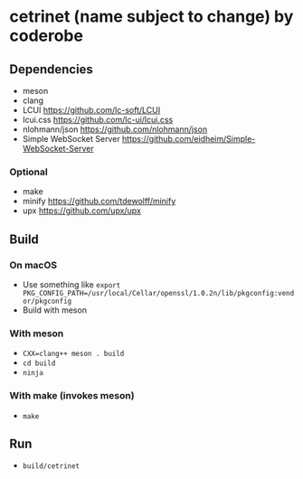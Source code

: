 # cetrinet (name subject to change) by coderobe

## Dependencies
- meson
- clang
- LCUI https://github.com/lc-soft/LCUI
- lcui.css https://github.com/lc-ui/lcui.css
- nlohmann/json https://github.com/nlohmann/json
- Simple WebSocket Server https://github.com/eidheim/Simple-WebSocket-Server

### Optional
- make
- minify https://github.com/tdewolff/minify
- upx https://github.com/upx/upx

## Build

### On macOS
- Use something like `export PKG_CONFIG_PATH=/usr/local/Cellar/openssl/1.0.2n/lib/pkgconfig:vendor/pkgconfig`
- Build with meson

### With meson
- `CXX=clang++ meson . build`
- `cd build`
- `ninja`

### With make (invokes meson)
- `make`

## Run
- `build/cetrinet`
